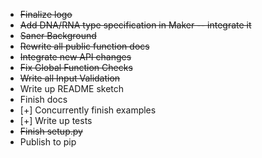 * ~~Finalize logo~~
* ~~Add DNA/RNA type specification in Maker -- integrate it~~
* ~~Saner Background~~
* ~~Rewrite all public function docs~~
* ~~Integrate new API changes~~
* ~~Fix Global Function Checks~~
* ~~Write all Input Validation~~
* Write up README sketch
* Finish docs
* [+] Concurrently finish examples
* [+] Write up tests
* ~~Finish setup.py~~
* Publish to pip